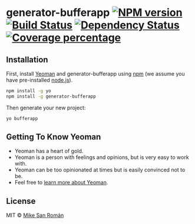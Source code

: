 # generator-bufferapp [![NPM version][npm-image]][npm-url] [![Build Status][travis-image]][travis-url] [![Dependency Status][daviddm-image]][daviddm-url] [![Coverage percentage][coveralls-image]][coveralls-url]
> 

## Installation

First, install [Yeoman](http://yeoman.io) and generator-bufferapp using [npm](https://www.npmjs.com/) (we assume you have pre-installed [node.js](https://nodejs.org/)).

```bash
npm install -g yo
npm install -g generator-bufferapp
```

Then generate your new project:

```bash
yo bufferapp
```

## Getting To Know Yeoman

 * Yeoman has a heart of gold.
 * Yeoman is a person with feelings and opinions, but is very easy to work with.
 * Yeoman can be too opinionated at times but is easily convinced not to be.
 * Feel free to [learn more about Yeoman](http://yeoman.io/).

## License

MIT © [Mike San Román](http://msanroman.io)


[npm-image]: https://badge.fury.io/js/generator-bufferapp.svg
[npm-url]: https://npmjs.org/package/generator-bufferapp
[travis-image]: https://travis-ci.org/bufferapp/generator-bufferapp.svg?branch=master
[travis-url]: https://travis-ci.org/bufferapp/generator-bufferapp
[daviddm-image]: https://david-dm.org/bufferapp/generator-bufferapp.svg?theme=shields.io
[daviddm-url]: https://david-dm.org/bufferapp/generator-bufferapp
[coveralls-image]: https://coveralls.io/repos/bufferapp/generator-bufferapp/badge.svg
[coveralls-url]: https://coveralls.io/r/bufferapp/generator-bufferapp
